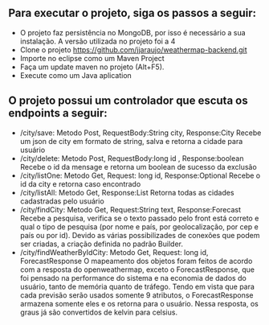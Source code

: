 ## Para executar o projeto, siga os passos a seguir:


- O projeto faz persistência no MongoDB, por isso é necessário a sua instalação. A versão utilizada no projeto foi a 4
- Clone o projeto https://github.com/jjaraujo/weathermap-backend.git
- Importe no eclipse como um Maven Project
- Faça um update maven no projeto (Alt+F5). 
- Execute como um Java aplication

## O projeto possui um controlador que escuta os endpoints a seguir:
- /city/save: Metodo Post, RequestBody:String city, Response:City
	Recebe um json de city em formato de string, salva e retorna a cidade para usuário
- /city/delete: Metodo Post, RequestBody:long id , Response:boolean
	Recebe o id da mensage e retorna um boolean de sucesso da exclusão
- /city/listOne: Metodo Get, Request: long id, Response:Optional<City>
	Recebe o id da city e retorna caso encontrado
- /city/listAll: Metodo Get, Response:List<City>
	Retorna todas as cidades cadastradas pelo usuário
- /city/findCity: Metodo Get, Request:String text, Response:Forecast
	Recebe a pesquisa, verifica se o texto passado pelo  front está correto e qual o tipo de pesquisa (por nome e país, por geolocalização, por cep e país ou por id).
	Devido as várias possibilizades de conexões que podem ser criadas, a criação definida no padrão Builder. 
- /city/findWeatherByIdCity: Metodo Get, Request: long id, ForecastResponse
	O mapeamento dos objetos foram feitos de acordo com a resposta do openweathermap, exceto o ForecastResponse, que foi pensado na performance do sistema e na economia de dados do usuário, tanto de memória quanto de tráfego. Tendo em vista que para cada previsão serão usados somente 9 atributos, o ForecastResponse armazena somente eles e os retorna para o usuário. Nessa resposta, os graus já são convertidos de kelvin para celsius. 


